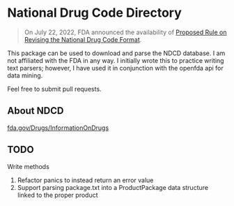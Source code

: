 # National Drug Code Directory

> On July 22, 2022, FDA announced the availability of [Proposed Rule on Revising the National Drug Code Format](https://www.fda.gov/drugs/drug-approvals-and-databases/proposed-rule-revising-national-drug-code-format).

This package can be used to download and parse the NDCD database.
I am not affiliated with the FDA in any way. I initially wrote this to practice
writing text parsers; however, I have used it in conjunction with the openfda api
for data mining.

Feel free to submit pull requests.

## About NDCD
[fda.gov/Drugs/InformationOnDrugs](http://www.fda.gov/Drugs/InformationOnDrugs/ucm142438.htm)

## TODO
Write methods
  1. Refactor panics to instead return an error value
  2. Support parsing package.txt into a ProductPackage data structure linked to the proper product
